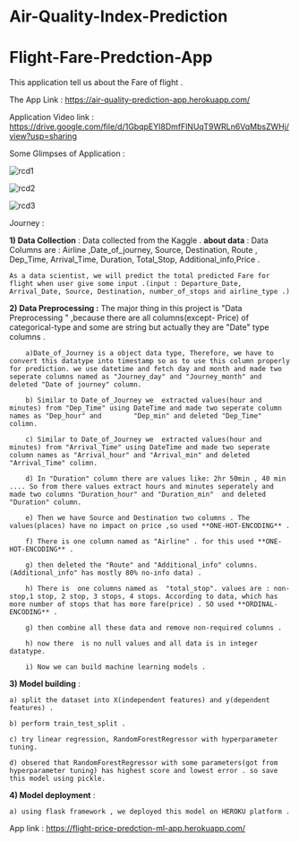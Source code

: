 # Air-Quality-Index-Prediction

# Flight-Fare-Predction-App

This application tell us about the Fare of flight .

The App Link :    https://air-quality-prediction-app.herokuapp.com/

Application Video link :   https://drive.google.com/file/d/1GbqpEYI8DmfFlNUqT9WRLn6VqMbsZWHj/view?usp=sharing

Some Glimpses of Application : 

![rcd1](https://user-images.githubusercontent.com/61588604/108498811-6e5a2700-72d3-11eb-81df-f95e1a836af9.png)

![rcd2](https://user-images.githubusercontent.com/61588604/108498891-803bca00-72d3-11eb-8780-4ceb8b297f71.png)

![rcd3](https://user-images.githubusercontent.com/61588604/108498928-8df14f80-72d3-11eb-8a8d-6afbd6f23af7.png)


Journey : 

**1) Data Collection** :  Data collected from the Kaggle . 
    **about data** : Data Columns are : Airline ,Date_of_journey, Source, Destination, Route , Dep_Time, Arrival_Time, Duration, Total_Stop, Additional_info,Price . 
    
    As a data scientist, we will predict the total predicted Fare for flight when user give some input .(input : Departure_Date, Arrival_Date, Source, Destination, number_of_stops and airline_type .)
    
    
**2) Data Preprocessing :** 
        The major thing in this project is "Data Preprocessing "  ,because there are all columns(except- Price) of categorical-type and some are string but actually they are "Date" type columns .
        
        a)Date_of_Journey is a object data type, Therefore, we have to convert this datatype into timestamp so as to use this column properly for prediction. we use datetime and fetch day and month and made two seperate columns named as "Journey_day" and "Journey_month" and deleted "Date of journey" column.
        
        b) Similar to Date_of_Journey we  extracted values(hour and minutes) from "Dep_Time" using DateTime and made two seperate column names as "Dep_hour" and        "Dep_min" and deleted "Dep_Time" colimn.
        
        c) Similar to Date_of_Journey we  extracted values(hour and minutes) from "Arrival_Time" using DateTime and made two seperate column names as "Arrival_hour" and "Arrival_min" and deleted "Arrival_Time" colimn.
        
        d) In "Duration" column there are values like: 2hr 50min , 40 min .... So from there values extract hours and minutes seperately and made two columns "Duration_hour" and "Duration_min"  and deleted "Duration" column.
        
        e) Then we have Source and Destination two columns . The values(places) have no impact on price ,so used **ONE-HOT-ENCODING** .
        
        f) There is one column named as "Airline" . for this used **ONE-HOT-ENCODING** .
        
        g) then deleted the "Route" and "Additional_info" columns.(Additional_info" has mostly 80% no-info data) .
        
        h) There is  one columns named as  "total_stop". values are : non-stop,1 stop, 2 stop, 3 stops, 4 stops. According to data, which has more number of stops that has more fare(price) . SO used **ORDINAL-ENCODING** . 
        
        g) then combine all these data and remove non-required columns .
        
        h) now there  is no null values and all data is in integer datatype.
        
        i) Now we can build machine learning models .
        
        

    
**3) Model building** : 

    a) split the dataset into X(independent features) and y(dependent features) .
    
    b) perform train_test_split .
    
    c) try linear regression, RandomForestRegressor with hyperparameter tuning. 
    
    d) obsered that RandomForestRegressor with some parameters(got from hyperparameter tuning) has highest score and lowest error . so save this model using pickle.

**4) Model deployment** : 

    a) using flask framework , we deployed this model on HEROKU platform .
    
App link :  https://flight-price-predction-ml-app.herokuapp.com/
    
    

